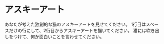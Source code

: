 # アスキーアート

あなたが考えた独創的な猫のアスキーアートを見せてください。
1行目はスペースだけの行にして、2行目からアスキーアートを描いてください。
猫には吹き出しをつけて、何か面白いことを言わせてください。

